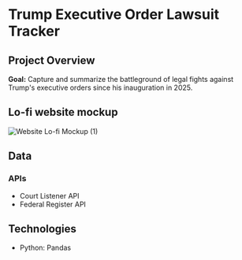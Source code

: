 # Trump Executive Order Lawsuit Tracker

## Project Overview

**Goal:** Capture and summarize the battleground of legal fights against Trump's executive orders since his inauguration in 2025. 

## Lo-fi website mockup

![Website Lo-fi Mockup (1)](https://github.com/user-attachments/assets/ef13b7d8-4797-43f5-ad09-6c84c7710d7a)


## Data
### APIs
- Court Listener API 
- Federal Register API

## Technologies
- Python: Pandas
